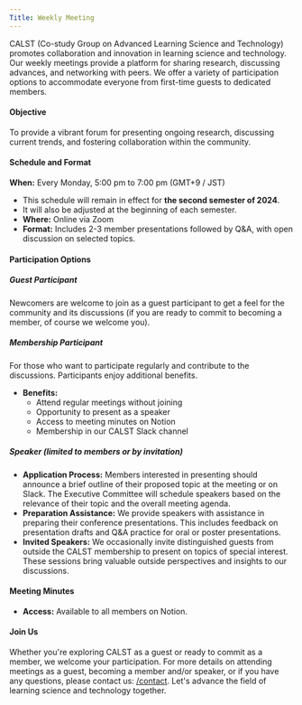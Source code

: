 ```yaml
---
Title: Weekly Meeting
---
```


CALST (Co-study Group on Advanced Learning Science and Technology) promotes collaboration and innovation in learning science and technology. Our weekly meetings provide a platform for sharing research, discussing advances, and networking with peers. We offer a variety of participation options to accommodate everyone from first-time guests to dedicated members.

#### Objective

To provide a vibrant forum for presenting ongoing research, discussing current trends, and fostering collaboration within the community.

#### Schedule and Format

  **When:** Every Monday, 5:00 pm to 7:00 pm (GMT+9 / JST)
  - This schedule will remain in effect for **the second semester of 2024**.
  - It will also be adjusted at the beginning of each semester.
- **Where:** Online via Zoom
- **Format:** Includes 2-3 member presentations followed by Q&A, with open discussion on selected topics.

#### Participation Options

##### Guest Participant

Newcomers are welcome to join as a guest participant to get a feel for the community and its discussions (if you are ready to commit to becoming a member, of course we welcome you).

##### Membership Participant

For those who want to participate regularly and contribute to the discussions. Participants enjoy additional benefits.

- **Benefits:**
  - Attend regular meetings without joining
  - Opportunity to present as a speaker
  - Access to meeting minutes on Notion
  - Membership in our CALST Slack channel

##### Speaker (limited to members or by invitation)

- **Application Process:** Members interested in presenting should announce a brief outline of their proposed topic at the meeting or on Slack. The Executive Committee will schedule speakers based on the relevance of their topic and the overall meeting agenda.
- **Preparation Assistance:** We provide speakers with assistance in preparing their conference presentations. This includes feedback on presentation drafts and Q&A practice for oral or poster presentations.
- **Invited Speakers:** We occasionally invite distinguished guests from outside the CALST membership to present on topics of special interest. These sessions bring valuable outside perspectives and insights to our discussions.

#### Meeting Minutes

- **Access:** Available to all members on Notion.

#### Join Us

Whether you're exploring CALST as a guest or ready to commit as a member, we welcome your participation. For more details on attending meetings as a guest, becoming a member and/or speaker, or if you have any questions, please contact us: [/contact](/contact). Let's advance the field of learning science and technology together.
